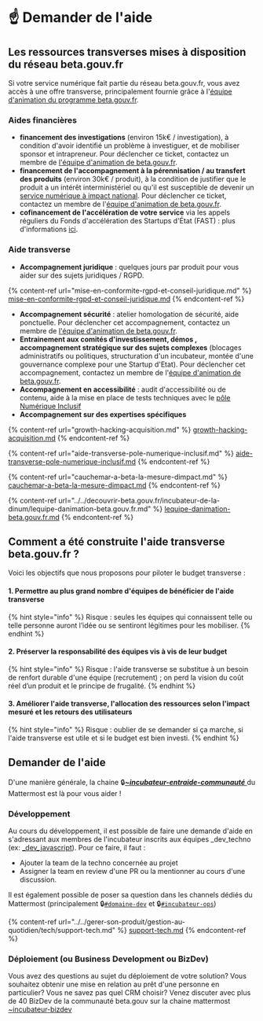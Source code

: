 # ☝️ Demander de l'aide

## Les ressources transverses mises à disposition du réseau beta.gouv.fr

Si votre service numérique fait partie du réseau beta.gouv.fr, vous avez accès à une offre transverse, principalement fournie grâce à l'[équipe d'animation du programme beta.gouv.fr](../../decouvrir-les-guides-des-autres-incubateurs/incubateur-de-la-dinum/lequipe-danimation-beta.gouv.fr.md).

### Aides financières

* **financement des investigations** (environ 15k€ / investigation), à condition d'avoir identifié un problème à investiguer, et de mobiliser sponsor et intrapreneur. Pour déclencher ce ticket, contactez un membre de [l'équipe d'animation de beta.gouv.fr](../../decouvrir-les-guides-des-autres-incubateurs/incubateur-de-la-dinum/lequipe-danimation-beta.gouv.fr.md).
* **financement de l'accompagnement à la pérennisation / au transfert des produits** (environ 30k€ / produit), à la condition de justifier que le produit a un intérêt interministériel ou qu'il est susceptible de devenir un [service numérique à impact national](../../contribuer-a-la-communaute/la-vie-dune-se/acceleration/services-numeriques-a-impact-national.md). Pour déclencher ce ticket, contactez un membre de l'[équipe d'animation de beta.gouv.fr](../../decouvrir-les-guides-des-autres-incubateurs/incubateur-de-la-dinum/lequipe-danimation-beta.gouv.fr.md).
* **cofinancement de l'accélération de votre service** via les appels réguliers du Fonds d'accélération des Startups d'État (FAST) : plus d'informations [ici](../../contribuer-a-la-communaute/la-vie-dune-se/acceleration/fonds-dacceleration-des-startups-detat.md).

### Aide transverse

* **Accompagnement juridique** : quelques jours par produit pour vous aider sur des sujets juridiques / RGPD.

{% content-ref url="mise-en-conformite-rgpd-et-conseil-juridique.md" %}
[mise-en-conformite-rgpd-et-conseil-juridique.md](mise-en-conformite-rgpd-et-conseil-juridique.md)
{% endcontent-ref %}

* **Accompagnement sécurité** : atelier homologation de sécurité, aide ponctuelle. Pour déclencher cet accompagnement, contactez un membre de [l'équipe d'animation de beta.gouv.fr](../../decouvrir-beta.gouv.fr/incubateur-de-la-dinum/lequipe-danimation-beta.gouv.fr.md).
* **Entrainement aux comités d'investissement, démos , accompagnement stratégique sur des sujets complexes** (blocages administratifs ou politiques, structuration d'un incubateur, montée d'une gouvernance complexe pour une Startup d'Etat). Pour déclencher cet accompagnement, contactez un membre de l'[équipe d'animation de beta.gouv.fr](../../decouvrir-beta.gouv.fr/incubateur-de-la-dinum/lequipe-danimation-beta.gouv.fr.md).
* **Accompagnement en accessibilité** : audit d'accessibilité ou de contenu, aide à la mise en place de tests techniques avec le [pôle Numérique Inclusif](aide-transverse-pole-numerique-inclusif.md)
* **Accompagnement sur des expertises spécifiques**

{% content-ref url="growth-hacking-acquisition.md" %}
[growth-hacking-acquisition.md](growth-hacking-acquisition.md)
{% endcontent-ref %}

{% content-ref url="aide-transverse-pole-numerique-inclusif.md" %}
[aide-transverse-pole-numerique-inclusif.md](aide-transverse-pole-numerique-inclusif.md)
{% endcontent-ref %}

{% content-ref url="cauchemar-a-beta-la-mesure-dimpact.md" %}
[cauchemar-a-beta-la-mesure-dimpact.md](cauchemar-a-beta-la-mesure-dimpact.md)
{% endcontent-ref %}

{% content-ref url="../../decouvrir-beta.gouv.fr/incubateur-de-la-dinum/lequipe-danimation-beta.gouv.fr.md" %}
[lequipe-danimation-beta.gouv.fr.md](../../decouvrir-beta.gouv.fr/incubateur-de-la-dinum/lequipe-danimation-beta.gouv.fr.md)
{% endcontent-ref %}

## Comment a été construite l'aide transverse beta.gouv.fr ?

Voici les objectifs que nous proposons pour piloter le budget transverse :

#### **1. Permettre au plus grand nombre d'équipes de bénéficier de l'aide transverse**

{% hint style="info" %}
Risque : seules les équipes qui connaissent telle ou telle personne auront l’idée ou se sentiront légitimes pour les mobiliser.
{% endhint %}

#### 2. Préserver la responsabilité des équipes vis à vis de leur budget <a href="#preserver-la-responsabilite-des-equipes-vis-a-vis-de-leur-budget" id="preserver-la-responsabilite-des-equipes-vis-a-vis-de-leur-budget"></a>

{% hint style="info" %}
Risque : l'aide transverse se substitue à un besoin de renfort durable d'une équipe (recrutement) ; on perd la vision du coût réel d’un produit et le principe de frugalité.
{% endhint %}

#### 3. Améliorer l'aide transverse, l'allocation des ressources selon l'impact mesuré et les retours des utilisateurs

{% hint style="info" %}
Risque : oublier de se demander si ça marche, si l'aide transverse est utile et si le budget est bien investi.
{% endhint %}

## Demander de l'aide

D'une manière générale, la chaine 🔒[_**\~incubateur-**_](https://mattermost.incubateur.net/betagouv/channels/incubateur-help)[_**entraide-communauté**_ ](https://mattermost.incubateur.net/betagouv/channels/incubateur-help)du Mattermost est là pour vous aider !

### Développement

Au cours du développement, il est possible de faire une demande d'aide en s'adressant aux membres de l'incubateur inscrits aux équipes \_dev\_techno (ex: [\_dev\_javascript](https://github.com/orgs/betagouv/teams/\_dev\_javascript)). Pour ce faire, il faut :

* Ajouter la team de la techno concernée au projet
* Assigner la team en review d'une PR ou la mentionner au cours d'une discussion.

Il est également possible de poser sa question dans les channels dédiés du Mattermost (principalement 🔒[`#domaine-dev`](https://mattermost.incubateur.net/betagouv/channels/domaine-dev) et 🔒[`#incubateur-ops`](https://mattermost.incubateur.net/betagouv/channels/incubateur-ops))

{% content-ref url="../../gerer-son-produit/gestion-au-quotidien/tech/support-tech.md" %}
[support-tech.md](../../gerer-son-produit/gestion-au-quotidien/tech/support-tech.md)
{% endcontent-ref %}

### Déploiement (ou Business Development ou BizDev)

Vous avez des questions au sujet du déploiement de votre solution? Vous souhaitez obtenir une mise en relation au prêt d'une personne en particulier? Vous ne savez pas quel CRM choisir? Venez discuter avec plus de 40 BizDev de la communauté beta.gouv sur la chaine mattermost [\~incubateur-bizdev](https://mattermost.incubateur.net/betagouv/channels/incubateur-bizdev)
